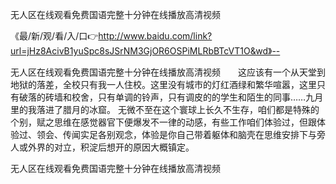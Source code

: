 无人区在线观看免费国语完整十分钟在线播放高清视频

《最/新/观/看/入/口👉http://www.baidu.com/link?url=jHz8AcivB1yuSpc8sJSrNM3GjOR6OSPiMLRbBTcVT1O&wd》--

无人区在线观看免费国语完整十分钟在线播放高清视频　　这应该有一个从天堂到地狱的落差，全校只有我一人住校。这里没有城市的灯红酒绿和繁华喧嚣，这里只有破落的砖墙和校舍，只有单调的铃声，只有调皮的的学生和陌生的同事……九月里的我落进了腊月的冰窟。
无微不至在这个寰球上长久不生存，咱们都是特殊的个别，赋之思维在感觉器官下便爆发不一律的动感，有些工作咱们体验过，但跟体验过、领会、传闻实足各别观念，体验是你自己带着躯体和脑壳在思维安排下与旁人或外界的对立，积淀后想开的原因大概镇定。





无人区在线观看免费国语完整十分钟在线播放高清视频
